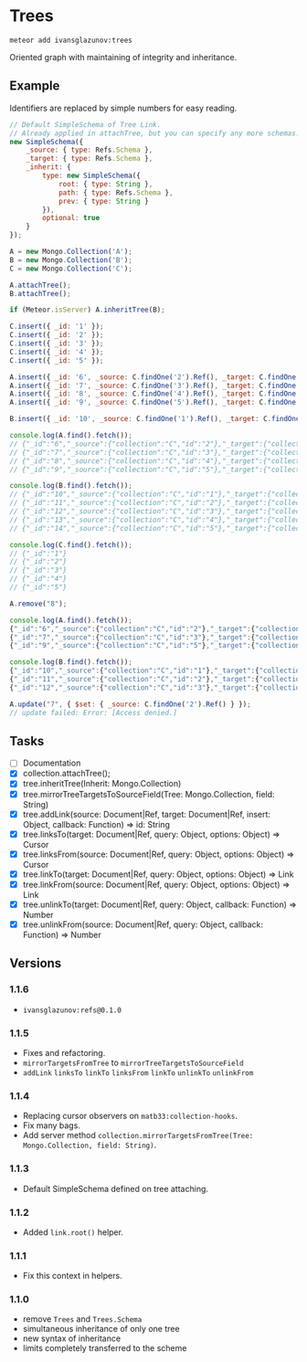 # Trees

```
meteor add ivansglazunov:trees
```

Oriented graph with maintaining of integrity and inheritance.

## Example

Identifiers are replaced by simple numbers for easy reading.

```js
// Default SimpleSchema of Tree Link.
// Already applied in attachTree, but you can specify any more schemas.
new SimpleSchema({
	_source: { type: Refs.Schema },
	_target: { type: Refs.Schema },
	_inherit: {
		type: new SimpleSchema({
			root: { type: String },
			path: { type: Refs.Schema },
			prev: { type: String }
		}),
		optional: true
	}
});

A = new Mongo.Collection('A');
B = new Mongo.Collection('B');
C = new Mongo.Collection('C');

A.attachTree();
B.attachTree();

if (Meteor.isServer) A.inheritTree(B);

C.insert({ _id: '1' });
C.insert({ _id: '2' });
C.insert({ _id: '3' });
C.insert({ _id: '4' });
C.insert({ _id: '5' });

A.insert({ _id: '6', _source: C.findOne('2').Ref(), _target: C.findOne('1').Ref() });
A.insert({ _id: '7', _source: C.findOne('3').Ref(), _target: C.findOne('2').Ref() });
A.insert({ _id: '8', _source: C.findOne('4').Ref(), _target: C.findOne('3').Ref() });
A.insert({ _id: '9', _source: C.findOne('5').Ref(), _target: C.findOne('4').Ref() });

B.insert({ _id: '10', _source: C.findOne('1').Ref(), _target: C.findOne('1').Ref() });

console.log(A.find().fetch());
// {"_id":"6","_source":{"collection":"C","id":"2"},"_target":{"collection":"C","id":"1"}}
// {"_id":"7","_source":{"collection":"C","id":"3"},"_target":{"collection":"C","id":"2"}}
// {"_id":"8","_source":{"collection":"C","id":"4"},"_target":{"collection":"C","id":"3"}}
// {"_id":"9","_source":{"collection":"C","id":"5"},"_target":{"collection":"C","id":"4"}}

console.log(B.find().fetch());
// {"_id":"10","_source":{"collection":"C","id":"1"},"_target":{"collection":"C","id":"1"}}
// {"_id":"11","_source":{"collection":"C","id":"2"},"_target":{"collection":"C","id":"1"},"_inherit":{"root":"10","prev":"10","path":{"collection":"A","id":"6"}}}
// {"_id":"12","_source":{"collection":"C","id":"3"},"_target":{"collection":"C","id":"1"},"_inherit":{"root":"10","prev":"11","path":{"collection":"A","id":"7"}}}
// {"_id":"13","_source":{"collection":"C","id":"4"},"_target":{"collection":"C","id":"1"},"_inherit":{"root":"10","prev":"12","path":{"collection":"A","id":"8"}}}
// {"_id":"14","_source":{"collection":"C","id":"5"},"_target":{"collection":"C","id":"1"},"_inherit":{"root":"10","prev":"13","path":{"collection":"A","id":"9"}}}

console.log(C.find().fetch());
// {"_id":"1"}
// {"_id":"2"}
// {"_id":"3"}
// {"_id":"4"}
// {"_id":"5"}

A.remove("8");

console.log(A.find().fetch());
{"_id":"6","_source":{"collection":"C","id":"2"},"_target":{"collection":"C","id":"1"}}
{"_id":"7","_source":{"collection":"C","id":"3"},"_target":{"collection":"C","id":"2"}}
{"_id":"9","_source":{"collection":"C","id":"5"},"_target":{"collection":"C","id":"4"}}

console.log(B.find().fetch());
{"_id":"10","_source":{"collection":"C","id":"1"},"_target":{"collection":"C","id":"1"}}
{"_id":"11","_source":{"collection":"C","id":"2"},"_target":{"collection":"C","id":"1"},"_inherit":{"root":"10","prev":"10","path":{"collection":"A","id":"6"}}}
{"_id":"12","_source":{"collection":"C","id":"3"},"_target":{"collection":"C","id":"1"},"_inherit":{"root":"10","prev":"11","path":{"collection":"A","id":"7"}}}

A.update("7", { $set: { _source: C.findOne('2').Ref() } });
// update failed: Error: [Access denied.]
```

## Tasks

- [ ] Documentation
- [x] collection.attachTree();
- [x] tree.inheritTree(Inherit: Mongo.Collection)
- [x] tree.mirrorTreeTargetsToSourceField(Tree: Mongo.Collection, field: String)
- [x] tree.addLink(source: Document|Ref, target: Document|Ref, insert: Object, callback: Function) => id: String
- [x] tree.linksTo(target: Document|Ref, query: Object, options: Object) => Cursor
- [x] tree.linksFrom(source: Document|Ref, query: Object, options: Object) => Cursor
- [x] tree.linkTo(target: Document|Ref, query: Object, options: Object) => Link
- [x] tree.linkFrom(source: Document|Ref, query: Object, options: Object) => Link
- [x] tree.unlinkTo(target: Document|Ref, query: Object, callback: Function) => Number
- [x] tree.unlinkFrom(source: Document|Ref, query: Object, callback: Function) => Number

## Versions

### 1.1.6
* `ivansglazunov:refs@0.1.0`

### 1.1.5
* Fixes and refactoring.
* `mirrorTargetsFromTree` to `mirrorTreeTargetsToSourceField`
* `addLink` `linksTo` `linkTo` `linksFrom` `linkTo` `unlinkTo` `unlinkFrom`

### 1.1.4
* Replacing cursor observers on `matb33:collection-hooks`.
* Fix many bags.
* Add server method `collection.mirrorTargetsFromTree(Tree: Mongo.Collection, field: String)`.

### 1.1.3
* Default SimpleSchema defined on tree attaching.

### 1.1.2
* Added `link.root()` helper.

### 1.1.1
* Fix this context in helpers.

### 1.1.0
* remove `Trees` and `Trees.Schema`
* simultaneous inheritance of only one tree
* new syntax of inheritance
* limits completely transferred to the scheme